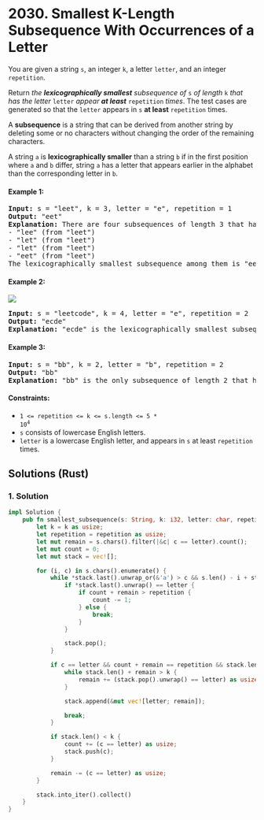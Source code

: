# 2030. Smallest K-Length Subsequence With Occurrences of a Letter
You are given a string `s`, an integer `k`, a letter `letter`, and an integer `repetition`.

Return *the **lexicographically smallest** subsequence of* `s` *of length* `k` *that has the letter* `letter` *appear **at least*** `repetition` *times*. The test cases are generated so that the `letter` appears in `s` **at least** `repetition` times.

A **subsequence** is a string that can be derived from another string by deleting some or no characters without changing the order of the remaining characters.

A string `a` is **lexicographically smaller** than a string `b` if in the first position where `a` and `b` differ, string `a` has a letter that appears earlier in the alphabet than the corresponding letter in `b`.

#### Example 1:
<pre>
<strong>Input:</strong> s = "leet", k = 3, letter = "e", repetition = 1
<strong>Output:</strong> "eet"
<strong>Explanation:</strong> There are four subsequences of length 3 that have the letter 'e' appear at least 1 time:
- "lee" (from "leet")
- "let" (from "leet")
- "let" (from "leet")
- "eet" (from "leet")
The lexicographically smallest subsequence among them is "eet".
</pre>

#### Example 2:
![](https://assets.leetcode.com/uploads/2021/09/13/smallest-k-length-subsequence.png)
<pre>
<strong>Input:</strong> s = "leetcode", k = 4, letter = "e", repetition = 2
<strong>Output:</strong> "ecde"
<strong>Explanation:</strong> "ecde" is the lexicographically smallest subsequence of length 4 that has the letter "e" appear at least 2 times.
</pre>

#### Example 3:
<pre>
<strong>Input:</strong> s = "bb", k = 2, letter = "b", repetition = 2
<strong>Output:</strong> "bb"
<strong>Explanation:</strong> "bb" is the only subsequence of length 2 that has the letter "b" appear at least 2 times.
</pre>

#### Constraints:
* <code>1 <= repetition <= k <= s.length <= 5 * 10<sup>4</sup></code>
* `s` consists of lowercase English letters.
* `letter` is a lowercase English letter, and appears in `s` at least `repetition` times.

## Solutions (Rust)

### 1. Solution
```Rust
impl Solution {
    pub fn smallest_subsequence(s: String, k: i32, letter: char, repetition: i32) -> String {
        let k = k as usize;
        let repetition = repetition as usize;
        let mut remain = s.chars().filter(|&c| c == letter).count();
        let mut count = 0;
        let mut stack = vec![];

        for (i, c) in s.chars().enumerate() {
            while *stack.last().unwrap_or(&'a') > c && s.len() - i + stack.len() > k {
                if *stack.last().unwrap() == letter {
                    if count + remain > repetition {
                        count -= 1;
                    } else {
                        break;
                    }
                }

                stack.pop();
            }

            if c == letter && count + remain == repetition && stack.len() + remain >= k {
                while stack.len() + remain > k {
                    remain += (stack.pop().unwrap() == letter) as usize;
                }

                stack.append(&mut vec![letter; remain]);

                break;
            }

            if stack.len() < k {
                count += (c == letter) as usize;
                stack.push(c);
            }

            remain -= (c == letter) as usize;
        }

        stack.into_iter().collect()
    }
}
```
